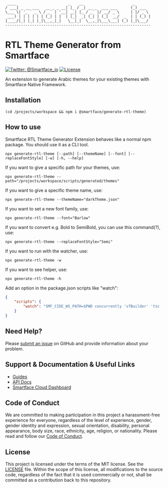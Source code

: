 
     ____                       _    __                      _       
    / ___| _ __ ___   __ _ _ __| |_ / _| __ _  ___ ___      (_) ___  
    \___ \| '_ ` _ \ / _` | '__| __| |_ / _` |/ __/ _ \     | |/ _ \ 
     ___) | | | | | | (_| | |  | |_|  _| (_| | (_|  __/  _  | | (_) |
    |____/|_| |_| |_|\__,_|_|   \__|_|  \__,_|\___\___| (_) |_|\___/ 
    -----------------------------------------------------------------

# RTL Theme Generator from Smartface
[![Twitter: @Smartface_io](https://img.shields.io/badge/contact-@Smartface_io-blue.svg?style=flat)](https://twitter.com/smartface_io)
[![License](https://img.shields.io/badge/license-MIT-green.svg?style=flat)](https://raw.githubusercontent.com/smartface/generate-rtl-theme/master/LICENSE)

An extension to generate Arabic themes for your existing themes with Smartface Native Framework.

## Installation
```shell
(cd /projects/workspace && npm i @smartface/generate-rtl-theme)
```
## How to use
Smartface RTL Theme Generator Extension behaves like a normal npm package. You should use it as a CLI tool.

```shell
npx generate-rtl-theme [--path] [--themeName] [--font] [--replaceFontStyle] [-w] [-h, --help]
```

If you want to give a specific path for your themes, use:
```shell
npx generate-rtl-theme --path="/projects/workspace/scripts/generated/themes"
```

If you want to give a specific theme name, use:
```shell
npx generate-rtl-theme --themeName="darkTheme.json"
```

If you want to set a new font family, use:
```shell
npx generate-rtl-theme --font="Barlow"
```

If you want to convert e.g. Bold to SemiBold, you can use this command(?), use:
```shell
npx generate-rtl-theme --replaceFontStyle="Semi"
```

If you want to run with the watcher, use:
```shell
npx generate-rtl-theme -w
```

If you want to see helper, use:
```shell
npx generate-rtl-theme -h
```

Add an option in the package.json scripts like "watch":
```json
{
    "scripts": {
        "watch": "SMF_CIDE_WS_PATH=$PWD concurrently 'sfBuilder' 'tsc -w' 'generatertltheme -w'"
    }
}
```

## Need Help?

Please [submit an issue](https://github.com/smartface/generate-rtl-theme/issues) on GitHub and provide information about your problem.

## Support & Documentation & Useful Links
- [Guides](https://docs.smartface.io/)
- [API Docs](http://ref.smartface.io/)
- [Smartface Cloud Dashboard](https://ide.smartface.io)

## Code of Conduct
We are committed to making participation in this project a harassment-free experience for everyone, regardless of the level of experience, gender, gender identity and expression, sexual orientation, disability, personal appearance, body size, race, ethnicity, age, religion, or nationality.
Please read and follow our [Code of Conduct](./CODE_OF_CONDUCT.md).

## License

This project is licensed under the terms of the MIT license. See the [LICENSE](./LICENSE) file. Within the scope of this license, all modifications to the source code, regardless of the fact that it is used commercially or not, shall be committed as a contribution back to this repository.
